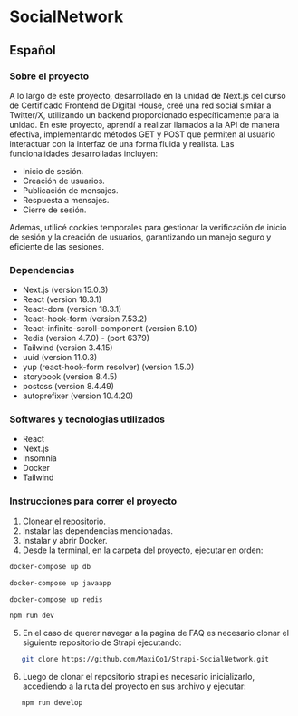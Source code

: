 # SocialNetwork

## Español

### Sobre el proyecto

A lo largo de este proyecto, desarrollado en la unidad de Next.js del curso de Certificado Frontend de Digital House, creé una red social similar a Twitter/X, utilizando un backend proporcionado específicamente para la unidad.
En este proyecto, aprendí a realizar llamados a la API de manera efectiva, implementando métodos GET y POST que permiten al usuario interactuar con la interfaz de una forma fluida y realista. Las funcionalidades desarrolladas incluyen:

- Inicio de sesión.
- Creación de usuarios.
- Publicación de mensajes.
- Respuesta a mensajes.
- Cierre de sesión.

Además, utilicé cookies temporales para gestionar la verificación de inicio de sesión y la creación de usuarios, garantizando un manejo seguro y eficiente de las sesiones.

### Dependencias

- Next.js (version 15.0.3)
- React (version 18.3.1)
- React-dom (version 18.3.1)
- React-hook-form (version 7.53.2)
- React-infinite-scroll-component (version 6.1.0)
- Redis (version 4.7.0) - (port 6379)
- Tailwind (version 3.4.15)
- uuid (version 11.0.3)
- yup (react-hook-form resolver) (version 1.5.0)
- storybook (version 8.4.5)
- postcss (version 8.4.49)
- autoprefixer (version 10.4.20)

### Softwares y tecnologias utilizados

- React
- Next.js
- Insomnia
- Docker
- Tailwind

### Instrucciones para correr el proyecto

1. Clonear el repositorio.
2. Instalar las dependencias mencionadas.
3. Instalar y abrir Docker.
4. Desde la terminal, en la carpeta del proyecto, ejecutar en orden:

 ```bash
 docker-compose up db
 ```

 ```bash
 docker-compose up javaapp
 ```

 ```bash
 docker-compose up redis
 ```

 ```bash
 npm run dev
 ```

5. En el caso de querer navegar a la pagina de FAQ es necesario clonar el siguiente repositorio de Strapi ejecutando:

```bash
   git clone https://github.com/MaxiCo1/Strapi-SocialNetwork.git
```

6. Luego de clonar el repositorio strapi es necesario inicializarlo, accediendo a la ruta del proyecto en sus archivo y ejecutar:

```bash
   npm run develop
```
